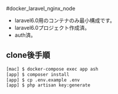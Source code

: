 #docker_laravel_nginx_node

- laravel6.0用のコンテナのみ最小構成です。
- laravel6.0プロジェクト作成済。
- auth済。

## clone後手順
```bash
[mac] $ docker-compose exec app ash
[app] $ composer install
[app] $ cp .env.example .env
[app] $ php artisan key:generate
```
